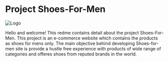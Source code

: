 # Project Shoes-For-Men 
![Logo](https://i.imgur.com/1kv8UNN.png)

Hello and welcome!
This redme contains detail about the project Shoes-For-Men. This project is an e-commerce website which contains the products as shoes for mens only.
The main objective behind developing Shoes-for-men site is provide a hustle free experience with products of wide range of categories and offeres shoes from reputed brands in the world.
